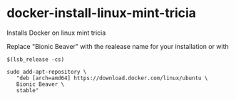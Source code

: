 # docker-install-linux-mint-tricia

Installs Docker on linux mint tricia

Replace "Bionic Beaver" with the realease name for your installation or with 
```
$(lsb_release -cs)
```
```
sudo add-apt-repository \
   "deb [arch=amd64] https://download.docker.com/linux/ubuntu \
   Bionic Beaver \
   stable"
```
